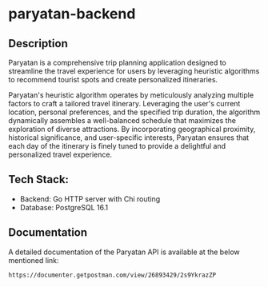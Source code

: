 # paryatan-backend

## Description

Paryatan is a comprehensive trip planning application designed to streamline the travel experience for users by leveraging heuristic algorithms to recommend tourist spots and create personalized itineraries. 

Paryatan's heuristic algorithm operates by meticulously analyzing multiple factors to craft a tailored travel itinerary. Leveraging the user's current location, personal preferences, and the specified trip duration, the algorithm dynamically assembles a well-balanced schedule that maximizes the exploration of diverse attractions. By incorporating geographical proximity, historical significance, and user-specific interests, Paryatan ensures that each day of the itinerary is finely tuned to provide a delightful and personalized travel experience.

## Tech Stack:

- Backend: Go HTTP server with Chi routing 
- Database: PostgreSQL 16.1

## Documentation

A detailed documentation of the Paryatan API is available at the below mentioned link:
```
https://documenter.getpostman.com/view/26893429/2s9YkrazZP
```

  

